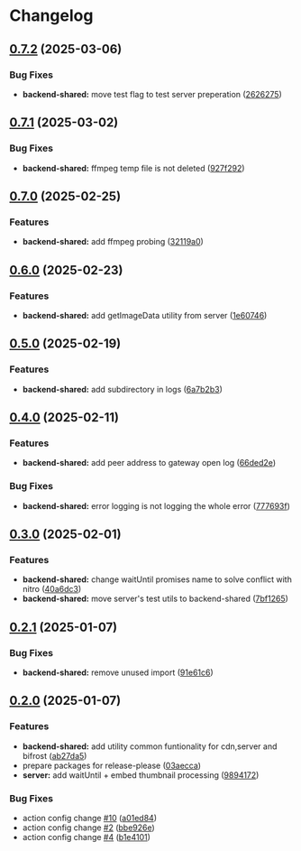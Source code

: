 # Changelog

## [0.7.2](https://github.com/WerdoxDev/Huginn/compare/backend-shared@v0.7.1...backend-shared@v0.7.2) (2025-03-06)


### Bug Fixes

* **backend-shared:** move test flag to test server preperation ([2626275](https://github.com/WerdoxDev/Huginn/commit/26262759add92946823b877b97953e5923fb3736))

## [0.7.1](https://github.com/WerdoxDev/Huginn/compare/backend-shared@v0.7.0...backend-shared@v0.7.1) (2025-03-02)


### Bug Fixes

* **backend-shared:** ffmpeg temp file is not deleted ([927f292](https://github.com/WerdoxDev/Huginn/commit/927f292989a27f79f1895ac87935962d60d6faf9))

## [0.7.0](https://github.com/WerdoxDev/Huginn/compare/backend-shared@v0.6.0...backend-shared@v0.7.0) (2025-02-25)


### Features

* **backend-shared:** add ffmpeg probing ([32119a0](https://github.com/WerdoxDev/Huginn/commit/32119a04b7dfe8a75256ce8037b1363b818eb323))

## [0.6.0](https://github.com/WerdoxDev/Huginn/compare/backend-shared@v0.5.0...backend-shared@v0.6.0) (2025-02-23)


### Features

* **backend-shared:** add getImageData utility from server ([1e60746](https://github.com/WerdoxDev/Huginn/commit/1e60746548f0aa96380106140aa46a25955ccb8d))

## [0.5.0](https://github.com/WerdoxDev/Huginn/compare/backend-shared@v0.4.0...backend-shared@v0.5.0) (2025-02-19)


### Features

* **backend-shared:** add subdirectory in logs ([6a7b2b3](https://github.com/WerdoxDev/Huginn/commit/6a7b2b38e5bfc802428be7660bb70013161a6244))

## [0.4.0](https://github.com/WerdoxDev/Huginn/compare/backend-shared@v0.3.0...backend-shared@v0.4.0) (2025-02-11)


### Features

* **backend-shared:** add peer address to gateway open log ([66ded2e](https://github.com/WerdoxDev/Huginn/commit/66ded2e13c44c11dd7a40dfbde5c6e2355e6cf0a))


### Bug Fixes

* **backend-shared:** error logging is not logging the whole error ([777693f](https://github.com/WerdoxDev/Huginn/commit/777693fee0eba9b39a32f58f771d9d4c5d648cf8))

## [0.3.0](https://github.com/WerdoxDev/Huginn/compare/backend-shared@v0.2.1...backend-shared@v0.3.0) (2025-02-01)


### Features

* **backend-shared:** change waitUntil promises name to solve conflict with nitro ([40a6dc3](https://github.com/WerdoxDev/Huginn/commit/40a6dc3c1d64c257e41972af869bd0037bf0de4a))
* **backend-shared:** move server's test utils to backend-shared ([7bf1265](https://github.com/WerdoxDev/Huginn/commit/7bf12657f1268c9c09f927a8b76f6f4e91d3d8d5))

## [0.2.1](https://github.com/WerdoxDev/Huginn/compare/backend-shared@v0.2.0...backend-shared@v0.2.1) (2025-01-07)


### Bug Fixes

* **backend-shared:** remove unused import ([91e61c6](https://github.com/WerdoxDev/Huginn/commit/91e61c63b35a1e693f8a72c72c5ae11c5ee0919a))

## [0.2.0](https://github.com/WerdoxDev/Huginn/compare/backend-shared-v0.1.0...backend-shared@v0.2.0) (2025-01-07)


### Features

* **backend-shared:** add utility common funtionality for cdn,server and bifrost ([ab27da5](https://github.com/WerdoxDev/Huginn/commit/ab27da5edb688f97115f028396de3f0a658097cf))
* prepare packages for release-please ([03aecca](https://github.com/WerdoxDev/Huginn/commit/03aeccaf204a18a4b0f4764689623806f3d7b1fd))
* **server:** add waitUntil + embed thumbnail processing ([9894172](https://github.com/WerdoxDev/Huginn/commit/9894172f16722ee64151fd068b3b129f0b259f0a))


### Bug Fixes

* action config change [#10](https://github.com/WerdoxDev/Huginn/issues/10) ([a01ed84](https://github.com/WerdoxDev/Huginn/commit/a01ed84645f931bd09fd2351df72c089547ddd9d))
* action config change [#2](https://github.com/WerdoxDev/Huginn/issues/2) ([bbe926e](https://github.com/WerdoxDev/Huginn/commit/bbe926e2b8a68a3a876f1b5422111c5ff0d3c93d))
* action config change [#4](https://github.com/WerdoxDev/Huginn/issues/4) ([b1e4101](https://github.com/WerdoxDev/Huginn/commit/b1e4101f5d89d4f3c8997152163e53b3a59cc072))
